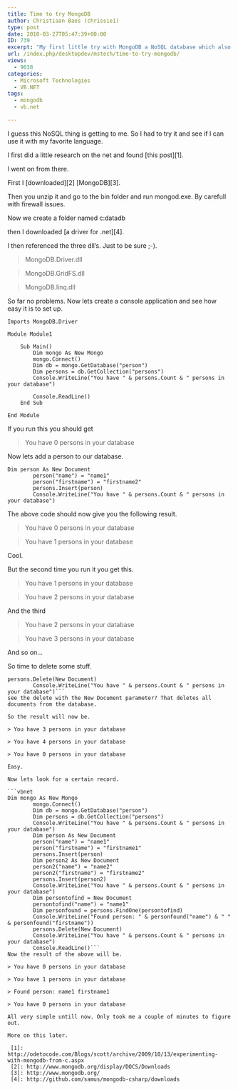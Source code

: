 ```yaml
---
title: Time to try MongoDB
author: Christiaan Baes (chrissie1)
type: post
date: 2010-03-27T05:47:39+00:00
ID: 739
excerpt: "My first little try with MongoDB a NoSQL database which also has a driver for .net and therefor I can and will use it with VB.Net. I'll show you how I set it up and how it works."
url: /index.php/desktopdev/mstech/time-to-try-mongodb/
views:
  - 9038
categories:
  - Microsoft Technologies
  - VB.NET
tags:
  - mongodb
  - vb.net

---
```

I guess this NoSQL thing is getting to me. So I had to try it and see if I can use it with my favorite language.

I first did a little research on the net and found [this post][1].

I went on from there.

First I [downloaded][2] [MongoDB][3].

Then you unzip it and go to the bin folder and run mongod.exe. By carefull with firewall issues.

Now we create a folder named c:datadb

then I downloaded [a driver for .net][4].

I then referenced the three dll&#8217;s. Just to be sure ;-).

> MongoDB.Driver.dll
  
> MongoDB.GridFS.dll
  
> MongoDB.linq.dll

So far no problems. Now lets create a console application and see how easy it is to set up.

```vb.net
Imports MongoDB.Driver

Module Module1

    Sub Main()
        Dim mongo As New Mongo
        mongo.Connect()
        Dim db = mongo.GetDatabase("person")
        Dim persons = db.GetCollection("persons")
        Console.WriteLine("You have " & persons.Count & " persons in your database")
        
        Console.ReadLine()
    End Sub

End Module
```
If you run this you should get

> You have 0 persons in your database

Now lets add a person to our database.

```vbnet
Dim person As New Document
        person("name") = "name1"
        person("firstname") = "firstname2"
        persons.Insert(person)
        Console.WriteLine("You have " & persons.Count & " persons in your database")
```
The above code should now give you the following result.

> You have 0 persons in your database
  
> You have 1 persons in your database

Cool.

But the second time you run it you get this.

> You have 1 persons in your database
  
> You have 2 persons in your database

And the third

> You have 2 persons in your database
  
> You have 3 persons in your database

And so on&#8230;

So time to delete some stuff.

```vbnet
persons.Delete(New Document)
        Console.WriteLine("You have " & persons.Count & " persons in your database")```
see the delete with the New Document parameter? That deletes all documents from the database. 

So the result will now be.

> You have 3 persons in your database
  
> You have 4 persons in your database
  
> You have 0 persons in your database

Easy.

Now lets look for a certain record.

```vbnet
Dim mongo As New Mongo
        mongo.Connect()
        Dim db = mongo.GetDatabase("person")
        Dim persons = db.GetCollection("persons")
        Console.WriteLine("You have " & persons.Count & " persons in your database")
        Dim person As New Document
        person("name") = "name1"
        person("firstname") = "firstname1"
        persons.Insert(person)
        Dim person2 As New Document
        person2("name") = "name2"
        person2("firstname") = "firstname2"
        persons.Insert(person2)
        Console.WriteLine("You have " & persons.Count & " persons in your database")
        Dim persontofind = New Document
        persontofind("name") = "name1"
        Dim personfound = persons.FindOne(persontofind)
        Console.WriteLine("Found person: " & personfound("name") & " " & personfound("firstname"))
        persons.Delete(New Document)
        Console.WriteLine("You have " & persons.Count & " persons in your database")
        Console.ReadLine()```
Now the result of the above will be.

> You have 0 persons in your database
  
> You have 1 persons in your database
  
> Found person: name1 firstname1
  
> You have 0 persons in your database

All very simple untill now. Only took me a couple of minutes to figure out. 

More on this later.

 [1]: http://odetocode.com/Blogs/scott/archive/2009/10/13/experimenting-with-mongodb-from-c.aspx
 [2]: http://www.mongodb.org/display/DOCS/Downloads
 [3]: http://www.mongodb.org/
 [4]: http://github.com/samus/mongodb-csharp/downloads